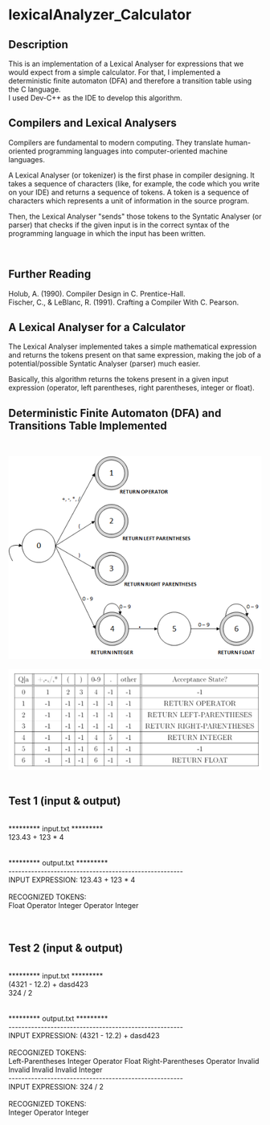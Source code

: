 # lexicalAnalyzer_Calculator

## Description
This is an implementation of a Lexical Analyser for expressions that we would expect from a simple calculator. For that, I implemented a deterministic finite automaton (DFA) and therefore a transition table using the C language. <br />
I used Dev-C++ as the IDE to develop this algorithm.

## Compilers and Lexical Analysers
Compilers are fundamental to modern computing. They translate human-oriented programming languages into computer-oriented machine languages.<br />

A Lexical Analyser (or tokenizer) is the first phase in compiler designing. It takes a sequence of characters (like, for example, the code which you write on your IDE) and returns a sequence of tokens. A token is a sequence of characters which represents a unit of information in the source program. <br />

Then, the Lexical Analyser "sends" those tokens to the Syntatic Analyser (or parser) that checks if the given input is in the correct syntax of the programming language in which the input has been written. 

<br />

## Further Reading
Holub, A. (1990). Compiler Design in C. Prentice-Hall.<br />
Fischer, C., & LeBlanc, R. (1991). Crafting a Compiler With C. Pearson.

## A Lexical Analyser for a Calculator
The Lexical Analyser implemented takes a simple mathematical expression and returns the tokens present on that same expression, making the job of a potential/possible Syntatic Analyser (parser) much easier. <br />

Basically, this algorithm returns the tokens present in a given input expression (operator, left parentheses, right parentheses, integer or float). 

## Deterministic Finite Automaton (DFA) and Transitions Table Implemented
<br />

![AFD](https://github.com/DavidRFerreira/lexicalAnalyzer_Calculator/blob/master/images/DFA.png)
<br />
<br />
![Transitions Table](https://github.com/DavidRFerreira/lexicalAnalyzer_Calculator/blob/master/images/transitionsTable.png)
<br />
<br />

## Test 1 (input & output)
<br />
********* input.txt ********* <br />
123.43 + 123 * 4 <br />
<br />
<br />
********* output.txt ********* <br />
------------------------------------------------------<br />
INPUT EXPRESSION: 123.43 + 123 * 4<br />
<br />
RECOGNIZED TOKENS: <br />
Float   Operator   Integer   Operator   Integer <br /> 
<br />
<br />

## Test 2 (input & output)
<br />
********* input.txt ********* <br />
(4321 - 12.2) + dasd423 <br />
324 / 2 <br />
<br />
<br />
********* output.txt ********* <br />
------------------------------------------------------ <br />
INPUT EXPRESSION: (4321 - 12.2) + dasd423 <br />
<br />
RECOGNIZED TOKENS: <br />
Left-Parentheses   Integer   Operator   Float   Right-Parentheses   Operator   Invalid   Invalid   Invalid   Invalid   Integer <br />
------------------------------------------------------ <br />
INPUT EXPRESSION: 324 / 2 <br />
<br />
RECOGNIZED TOKENS: <br />
Integer   Operator   Integer   <br />

<br />
